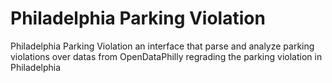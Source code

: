# Philadelphia Parking Violation
Philadelphia Parking Violation an interface that parse and analyze parking violations over datas from OpenDataPhilly regrading the parking violation in Philadelphia
